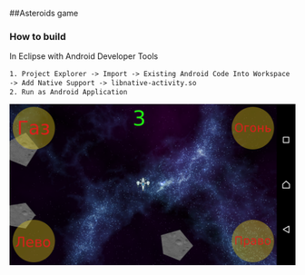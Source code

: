 ##Asteroids game

### How to build

In Eclipse with Android Developer Tools

```
1. Project Explorer -> Import -> Existing Android Code Into Workspace -> Add Native Support -> libnative-activity.so
2. Run as Android Application
```

![Github Logo](/1.png)

